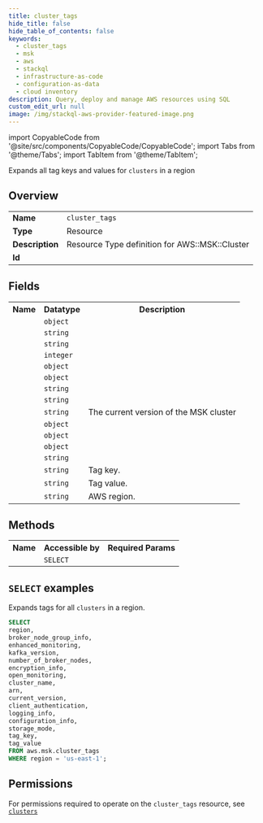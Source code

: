 ```yaml
---
title: cluster_tags
hide_title: false
hide_table_of_contents: false
keywords:
  - cluster_tags
  - msk
  - aws
  - stackql
  - infrastructure-as-code
  - configuration-as-data
  - cloud inventory
description: Query, deploy and manage AWS resources using SQL
custom_edit_url: null
image: /img/stackql-aws-provider-featured-image.png
---
```


import CopyableCode from '@site/src/components/CopyableCode/CopyableCode';
import Tabs from '@theme/Tabs';
import TabItem from '@theme/TabItem';

Expands all tag keys and values for <code>clusters</code> in a region

## Overview
<table>
<tbody>
<tr><td><b>Name</b></td><td><code>cluster_tags</code></td></tr>
<tr><td><b>Type</b></td><td>Resource</td></tr>
<tr><td><b>Description</b></td><td>Resource Type definition for AWS::MSK::Cluster</td></tr>
<tr><td><b>Id</b></td><td><CopyableCode code="aws.msk.cluster_tags" /></td></tr>
</tbody>
</table>

## Fields
<table>
<tbody>
<tr><th>Name</th><th>Datatype</th><th>Description</th></tr><tr><td><CopyableCode code="broker_node_group_info" /></td><td><code>object</code></td><td></td></tr>
<tr><td><CopyableCode code="enhanced_monitoring" /></td><td><code>string</code></td><td></td></tr>
<tr><td><CopyableCode code="kafka_version" /></td><td><code>string</code></td><td></td></tr>
<tr><td><CopyableCode code="number_of_broker_nodes" /></td><td><code>integer</code></td><td></td></tr>
<tr><td><CopyableCode code="encryption_info" /></td><td><code>object</code></td><td></td></tr>
<tr><td><CopyableCode code="open_monitoring" /></td><td><code>object</code></td><td></td></tr>
<tr><td><CopyableCode code="cluster_name" /></td><td><code>string</code></td><td></td></tr>
<tr><td><CopyableCode code="arn" /></td><td><code>string</code></td><td></td></tr>
<tr><td><CopyableCode code="current_version" /></td><td><code>string</code></td><td>The current version of the MSK cluster</td></tr>
<tr><td><CopyableCode code="client_authentication" /></td><td><code>object</code></td><td></td></tr>
<tr><td><CopyableCode code="logging_info" /></td><td><code>object</code></td><td></td></tr>
<tr><td><CopyableCode code="configuration_info" /></td><td><code>object</code></td><td></td></tr>
<tr><td><CopyableCode code="storage_mode" /></td><td><code>string</code></td><td></td></tr>
<tr><td><CopyableCode code="tag_key" /></td><td><code>string</code></td><td>Tag key.</td></tr>
<tr><td><CopyableCode code="tag_value" /></td><td><code>string</code></td><td>Tag value.</td></tr>
<tr><td><CopyableCode code="region" /></td><td><code>string</code></td><td>AWS region.</td></tr>
</tbody>
</table>

## Methods

<table>
<tbody>
  <tr>
    <th>Name</th>
    <th>Accessible by</th>
    <th>Required Params</th>
  </tr>
  <tr>
    <td><CopyableCode code="list_resources" /></td>
    <td><code>SELECT</code></td>
    <td><CopyableCode code="region" /></td>
  </tr>
</tbody>
</table>

## `SELECT` examples
Expands tags for all <code>clusters</code> in a region.
```sql
SELECT
region,
broker_node_group_info,
enhanced_monitoring,
kafka_version,
number_of_broker_nodes,
encryption_info,
open_monitoring,
cluster_name,
arn,
current_version,
client_authentication,
logging_info,
configuration_info,
storage_mode,
tag_key,
tag_value
FROM aws.msk.cluster_tags
WHERE region = 'us-east-1';
```


## Permissions

For permissions required to operate on the <code>cluster_tags</code> resource, see <a href="/services/msk/clusters/#permissions"><code>clusters</code></a>

